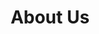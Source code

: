 ---
layout: dau
title: About Us
sections:
  hero:
    text: Meet the People Behind Phoenix Spark!
    header:
    color:
      light: '000'
      dark: '111'
  splitColumns:
    - header: Major Byron Doan, Director
      descriptor: >
        Major Byron Doan is on loan to Phoenix Spark from the 21st Air Refueling Squadron here at Travis Air Force Base.  A C-17A pilot by trade, Major Doan has served for ten years in the USAF and is a graduate of the Citadel and the University of Florida with Baccalaureates in Electrical and Computer Engineering from both schools.  Major Doan's concentration at Phoenix Spark is as the Director of Operations.
      image: 
      textOrientation: left
    - header: Captain Justin Niquette, Digital Initiatives
      descriptor: >
        Captain Justin Niquette is on loan to Phoenix Spark from the 6th Air Refueling Squadron here at Travis Air Force Base.  A KC-10A pilot by trade, Captain Niquette has served for six years in the USAF, and is a graduate from both the United States Air Force Academy and Embry-Riddle Aeronautical University.  Captain Niquette's concentration at Phoenix Spark is serving as the Deputy Director of Software Innovation.
      image: 
      textOrientation: right
    # - header: Captain Wes Williams, Contracting
    #   descriptor: >
    #     Blah blah blah
    #   image: 
    #   textOrientation: left
    # - header: MSgt Sean McKinney, Superintendent
    #   descriptor: >
    #     Blah blah blah
    #   image: 
    #   textOrientation: right
    - header: John Dickerson, Innovation & Continuity Officer
      descriptor: >
        Mr. John Dickerson is on loan to Phoenix Spark from Manpower here at Travis Air Force Base.  A retired veteran, having served 26 years in the USAF, John has been working for Phoenix Spark for the last five years.  John was previously stationed at Altus AFB, OK, Loring AFB, ME, Travis AFB, CA, and Dover AFB, DE.  John has a Baccalaureate in Computer Engineering and an MBA in Program Management.  John's concentration here at Phoenix Spark is Operations Management, Procurement, Budget Management, Facilities, and Lab Operations.
      image: 
      textOrientation: left 
    - header: TSgt Stephen Jogerst, Additive Manufacturing
      descriptor: >
        TSgt Jogerst is on loan to Phoenix Spark from the 60th Aircraft Maintenance Squadron (AMXS) here at Travis Air Force Base.  He has been in the USAF for fifteen years and has spent all of it at Travis.  
      image: 
      textOrientation: right 
    - header: TSgt Kevin Wolfe, Media & Marketing, Digital Initiatives
      descriptor: >
        TSgt Wolfe is on loan to Phoenix Spark from the 60th Maintenance Squadron (MXS) here at Travis Air Force Base.  He has been in the USAF for fifteen years and has been stationed at Travis AFB, Lajes AB, Ramstein AB, Hickam AFB, and is now back at Travis.  Having worked both home station and enroute squadrons, TSgt Wolfe brings a unique perspective concerning the challenges facing the aircraft maintenance world.
      image: 
      textOrientation: left 
    # - header: TSgt James Andrews, Digital Initiatives
    #   descriptor: >
    #     Blah blah blah
    #   image: 
    #   textOrientation: right 
    # - header: TSgt Homero Rodriguez, Media & Marketing
    #   descriptor: >
    #     Blah blah blah
      image: 
      textOrientation: left 
  splitColumnsFinal:
    header: Phoenix Spark Success Stories
    descriptor: >
      The Travis AFB Phoenix Spark innovation cell has had a hand in creating many innovative solutions to both common, and uncommon, problems at the 60th Air Mobility Wing.  Below, you'll find some of the most recent success stories from Phoenix Spark:
    textOrientation: center
    # image: /arvr/images/arvr.png
  # faq:
  #   header: Frequently Asked Questions (FAQs)
  #   tabs:
  #     - question: If I don't have any coding experience can I still partake in the Digital Initiatives?
  #       answer: >
  #         Yes!  Your experience, or inexperience, in coding is not a barrier to entry.  We will teach you the fundamentals of coding, and you will have the opportunity to learn from your peers and instructors.  We will also provide you with the opportunity to learn from the best in the industry, and to network with them.
  #       # Link to confluence, add in primary POCs for travis & other bases, if that doesn't work, try a new SBIR (see FAQ below) 
  #     - question: Where can I go to learn more about coding before taking the Phoenix Spark aptitude assessment?
  #       answer: >
  #         Checkout <a target="_blank" href=https://www.freecodecamp.org/news/tag/coding-bootcamps/>Free Code Camp</a> to begin your journey.  Alternatively, search for "free coding courses" and take whichever program strikes your fancy!
  # cta:
  #   - header: Are you interested in learning to program, or do you have prior experience?  
  #     button1Text: Tell us!
  #     button1Url:  /digital-survey/
  #     isInternal: 'yes'
    # - header: Think you are ready to be a full-stack developer?  
      # button2Text: Take this assessment!
      # button2Url:  /links/
      # isInternal: 'yes'
    # - header: Get started today!
    #   code: <span class="hs-cta-wrapper" id="hs-cta-wrapper-c2797bbc-1361-4e12-8741-8e38c931ecdd"><span class="hs-cta-node hs-cta-c2797bbc-1361-4e12-8741-8e38c931ecdd" id="hs-cta-c2797bbc-1361-4e12-8741-8e38c931ecdd"><!--[if lte IE 8]><div id="hs-cta-ie-element"></div><![endif]--><a href="https://cta-redirect.hubspot.com/cta/redirect/19681065/c2797bbc-1361-4e12-8741-8e38c931ecdd"  target="_blank" ><img class="hs-cta-img" id="hs-cta-img-c2797bbc-1361-4e12-8741-8e38c931ecdd" style="border-width:0px;" src="https://no-cache.hubspot.com/cta/default/19681065/c2797bbc-1361-4e12-8741-8e38c931ecdd.png"  alt="Join our Ecosystem"/></a></span><script charset="utf-8" src="https://js.hscta.net/cta/current.js"></script><script type="text/javascript"> hbspt.cta.load(19681065, 'c2797bbc-1361-4e12-8741-8e38c931ecdd', {"region":"na1"}); </script></span>
    # - header: Ready to get started?
    #   descriptor: Reach out and join the team
    #   manual:
    #     - code: <span class="hs-cta-wrapper" id="hs-cta-wrapper-6cd54bf0-2511-40d5-8923-671b7f5fa9cc"><span class="hs-cta-node hs-cta-6cd54bf0-2511-40d5-8923-671b7f5fa9cc" id="hs-cta-6cd54bf0-2511-40d5-8923-671b7f5fa9cc"><!--[if lte IE 8]><div id="hs-cta-ie-element"></div><![endif]--><a href="https://cta-redirect.hubspot.com/cta/redirect/19681065/6cd54bf0-2511-40d5-8923-671b7f5fa9cc"  target="_blank" ><img class="hs-cta-img" id="hs-cta-img-6cd54bf0-2511-40d5-8923-671b7f5fa9cc" style="border-width:0px;" src="https://no-cache.hubspot.com/cta/default/19681065/6cd54bf0-2511-40d5-8923-671b7f5fa9cc.png"  alt="Learn About Tron"/></a></span><script charset="utf-8" src="https://js.hscta.net/cta/current.js"></script><script type="text/javascript"> hbspt.cta.load(19681065, '6cd54bf0-2511-40d5-8923-671b7f5fa9cc', {"region":"na1"}); </script></span>
        # - code: <span class="hs-cta-wrapper" id="hs-cta-wrapper-c2797bbc-1361-4e12-8741-8e38c931ecdd"><span class="hs-cta-node hs-cta-c2797bbc-1361-4e12-8741-8e38c931ecdd" id="hs-cta-c2797bbc-1361-4e12-8741-8e38c931ecdd"><!--[if lte IE 8]><div id="hs-cta-ie-element"></div><![endif]--><a href="https://cta-redirect.hubspot.com/cta/redirect/19681065/c2797bbc-1361-4e12-8741-8e38c931ecdd"  target="_blank" ><img class="hs-cta-img" id="hs-cta-img-c2797bbc-1361-4e12-8741-8e38c931ecdd" style="border-width:0px;" src="https://no-cache.hubspot.com/cta/default/19681065/c2797bbc-1361-4e12-8741-8e38c931ecdd.png"  alt="Join our Ecosystem"/></a></span><script charset="utf-8" src="https://js.hscta.net/cta/current.js"></script><script type="text/javascript"> hbspt.cta.load(19681065, 'c2797bbc-1361-4e12-8741-8e38c931ecdd', {"region":"na1"}); </script></span>
      # buttons:
      #   - text: Take this assessment!
      #     url:  /links/
      #     isInternal: 'yes'
      #   - text: Join our ecosystem
      #     url: /apply/
      #     isInternal: 'yes'
    # - header: Ready to get started?
    #   descriptor: Reach out and join the team
    #   manual:
    #     - code: <span class="hs-cta-wrapper" id="hs-cta-wrapper-6cd54bf0-2511-40d5-8923-671b7f5fa9cc"><span class="hs-cta-node hs-cta-6cd54bf0-2511-40d5-8923-671b7f5fa9cc" id="hs-cta-6cd54bf0-2511-40d5-8923-671b7f5fa9cc"><!--[if lte IE 8]><div id="hs-cta-ie-element"></div><![endif]--><a href="https://cta-redirect.hubspot.com/cta/redirect/19681065/6cd54bf0-2511-40d5-8923-671b7f5fa9cc"  target="_blank" ><img class="hs-cta-img" id="hs-cta-img-6cd54bf0-2511-40d5-8923-671b7f5fa9cc" style="border-width:0px;" src="https://no-cache.hubspot.com/cta/default/19681065/6cd54bf0-2511-40d5-8923-671b7f5fa9cc.png"  alt="Learn About Tron"/></a></span><script charset="utf-8" src="https://js.hscta.net/cta/current.js"></script><script type="text/javascript"> hbspt.cta.load(19681065, '6cd54bf0-2511-40d5-8923-671b7f5fa9cc', {"region":"na1"}); </script></span>
        # - code: <span class="hs-cta-wrapper" id="hs-cta-wrapper-c2797bbc-1361-4e12-8741-8e38c931ecdd"><span class="hs-cta-node hs-cta-c2797bbc-1361-4e12-8741-8e38c931ecdd" id="hs-cta-c2797bbc-1361-4e12-8741-8e38c931ecdd"><!--[if lte IE 8]><div id="hs-cta-ie-element"></div><![endif]--><a href="https://cta-redirect.hubspot.com/cta/redirect/19681065/c2797bbc-1361-4e12-8741-8e38c931ecdd"  target="_blank" ><img class="hs-cta-img" id="hs-cta-img-c2797bbc-1361-4e12-8741-8e38c931ecdd" style="border-width:0px;" src="https://no-cache.hubspot.com/cta/default/19681065/c2797bbc-1361-4e12-8741-8e38c931ecdd.png"  alt="Join our Ecosystem"/></a></span><script charset="utf-8" src="https://js.hscta.net/cta/current.js"></script><script type="text/javascript"> hbspt.cta.load(19681065, 'c2797bbc-1361-4e12-8741-8e38c931ecdd', {"region":"na1"}); </script></span>
      # buttons:
      #   - text: Join our Ecosystem
      #     url:  /digital-survey/
      #     isInternal: 'yes'
      #   - text: Join our ecosystem
      #     url: /apply/
      #     isInternal: 'yes'
  # features:
  #   - header: Learn what Puckboard can do for you
  #     cards:
  #      - image: /arvr/images/requests.svg
  #        header: Event Volunteering
  #        descriptor: Easily request open positions on flights, sims, or ground events from your personal device, anywhere in the world...without needing a lengthy text chain to your schedulers.
  #      - video: https://player.vimeo.com/video/519703716?title=0&amp;byline=0&amp;portrait=0&amp;badge=0&amp;autopause=0&amp;player_id=0&amp;app_id=58479
  #        header: Conflict Resolution
  #        descriptor: Quickly identify and resolve conflicts, even when crewmembers are scheduled separately by two different organizations.
  #      - image: /arvr/images/checkfilled.svg
  #        header: Crew Availability
  #        descriptor: View available crewmembers before accidentally scheduling someone for two flights at the same time.
  #        image-alt: Platform One Ecosystem
  #   - header: What's new in Puckboard?
  #     descriptor: The latest releases.
  #     cards:
  #      - header: Mobile Improvements
  #        descriptor: Access your schedule from any device with internet connection, make requests, and approve them all on your phone. 
  #      - header: Multi-week View
  #        descriptor: View your schedule across multiple weeks with the click of a button, with easy filters available to view by personnel or event type.
  #      - header: Performance Improvements & Bug Fixes
  #        descriptor: Improvements to loading time and bug fixes for multiple features. 
  #      - header: Restructured Permission Set
  #        descriptor: Added functionality for Squadron POCs and Organizational Admins, with greater flexibility to scale fast and securely.
  #      - header: Delete / Cancel Requests
  #        descriptor: Delete or cancel requests after review, improving communications within your squadron. 
  #      - header: Puckboard Logging Beta
  #        descriptor: Puckboard Logging Beta Program, contact us to get involved!
---